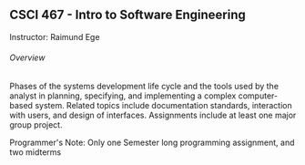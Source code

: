 ## CSCI 467 - Intro to Software Engineering
Instructor: Raimund Ege
###### Overview
Phases of the systems development life cycle and the tools used by the analyst in planning, specifying, and implementing a complex computer-based system. Related topics include documentation standards, interaction with users, and design of interfaces. Assignments include at least one major group project.

Programmer's Note: Only one Semester long programming assignment, and two midterms
